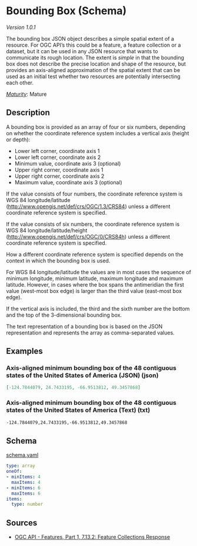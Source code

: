 # Bounding Box (Schema)

*Version 1.0.1*

The bounding box JSON object describes a simple spatial extent of a resource. For OGC API’s this could be a feature, a feature collection or a dataset, but it can be used in any JSON resource that wants to communicate its rough location. The extent is <i>simple</i> in that the bounding box does not describe the precise location and shape of the resource, but provides an axis-aligned approximation of the spatial extent that can be used as an initial test whether two resources are potentially intersecting each other.

[*Maturity*](https://github.com/cportele/ogcapi-building-blocks#building-block-maturity): Mature

## Description

A bounding box is provided as an array of four or six numbers, depending on whether the coordinate reference system includes a vertical axis (height or depth):

* Lower left corner, coordinate axis 1
* Lower left corner, coordinate axis 2
* Minimum value, coordinate axis 3 (optional)
* Upper right corner, coordinate axis 1
* Upper right corner, coordinate axis 2
* Maximum value, coordinate axis 3 (optional)

If the value consists of four numbers, the coordinate reference system is WGS 84 longitude/latitude (http://www.opengis.net/def/crs/OGC/1.3/CRS84) unless a different coordinate reference system is specified.

If the value consists of six numbers, the coordinate reference system is WGS 84 longitude/latitude/height (http://www.opengis.net/def/crs/OGC/0/CRS84h) unless a different coordinate reference system is specified.

How a different coordinate reference system is specified depends on the context in which the bounding box is used.

For WGS 84 longitude/latitude the values are in most cases the sequence of minimum longitude, minimum latitude, maximum longitude and maximum latitude. However, in cases where the box spans the antimeridian the first value (west-most box edge) is larger than the third value (east-most box edge).

If the vertical axis is included, the third and the sixth number are the bottom and the top of the 3-dimensional bounding box.

The text representation of a bounding box is based on the JSON representation and represents the array as comma-separated values.


## Examples

    
### Axis-aligned minimum bounding box of the 48 contiguous states of the United States of America (JSON) (json)

```json
[-124.7844079, 24.7433195, -66.9513812, 49.3457868]

```

    
### Axis-aligned minimum bounding box of the 48 contiguous states of the United States of America (Text) (txt)

```txt
-124.7844079,24.7433195,-66.9513812,49.3457868
```

## Schema

[schema.yaml](https://raw.githubusercontent.com/rob-metalinkage/bblocks/v3registry/registereditems/geo/common/data_types/bounding_box/schema.yaml)

```yaml
type: array
oneOf:
- minItems: 4
  maxItems: 4
- minItems: 6
  maxItems: 6
items:
  type: number

```
## Sources

* [OGC API - Features, Part 1, 7.13.2: Feature Collections Response](http://www.opengis.net/doc/IS/ogcapi-features-1/1.0#_response_4)
